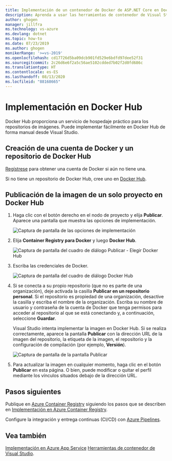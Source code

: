 ```yaml
---
title: Implementación de un contenedor de Docker de ASP.NET Core en Docker Hub | Microsoft Docs
description: Aprenda a usar las herramientas de contenedor de Visual Studio para implementar una aplicación web de ASP.NET Core en Docker Hub.
author: ghogen
manager: jillfra
ms.technology: vs-azure
ms.devlang: dotnet
ms.topic: how-to
ms.date: 07/23/2019
ms.author: ghogen
monikerRange: '>=vs-2019'
ms.openlocfilehash: cd17726d5ba09dcb901fd529e6bdfd97dee52f31
ms.sourcegitcommit: 2c26d6e6f2a5c56ae5102cdded7b02f2d0fd686c
ms.translationtype: HT
ms.contentlocale: es-ES
ms.lasthandoff: 08/13/2020
ms.locfileid: "88168665"
---
```

# <a name="deploy-to-docker-hub"></a>Implementación en Docker Hub

Docker Hub proporciona un servicio de hospedaje práctico para los repositorios de imágenes. Puede implementar fácilmente en Docker Hub de forma manual desde Visual Studio.

## <a name="create-a-docker-account-and-docker-hub-repository"></a>Creación de una cuenta de Docker y un repositorio de Docker Hub

[Regístrese](https://hub.docker.com/signup) para obtener una cuenta de Docker si aún no tiene una.

Si no tiene un repositorio de Docker Hub, cree uno en [Docker Hub](https://hub.docker.com/).

## <a name="publish-the-image-for-a-single-project-to-docker-hub"></a>Publicación de la imagen de un solo proyecto en Docker Hub

1. Haga clic con el botón derecho en el nodo de proyecto y elija **Publicar**. Aparece una pantalla que muestra las opciones de implementación.

   ![Captura de pantalla de las opciones de implementación](media/container-tools/vs-2019/docker-container-registry.png)

1. Elija **Container Registry para Docker**  y luego **Docker Hub**.

   ![Captura de pantalla del cuadro de diálogo Publicar - Elegir Docker Hub](media/deploy-docker-hub/container-tools-docker-hub-deploy.png)

1. Escriba las credenciales de Docker.

   ![Captura de pantalla del cuadro de diálogo Docker Hub](media/deploy-docker-hub/container-tools-docker-hub-credentials.png)

1. Si se conecta a su propio repositorio (que no es parte de una organización), deje activada la casilla **Publicar en un repositorio personal**. Si el repositorio es propiedad de una organización, desactive la casilla y escriba el nombre de la organización. Escriba su nombre de usuario y contraseña de la cuenta de Docker que tenga permisos para acceder al repositorio al que se está conectando y, a continuación, seleccione **Guardar**.  

   Visual Studio intenta implementar la imagen en Docker Hub.  Si se realiza correctamente, aparece la pantalla **Publicar** con la dirección URL de la imagen del repositorio, la etiqueta de la imagen, el repositorio y la configuración de compilación (por ejemplo, **Versión**).

   ![Captura de pantalla de la pantalla Publicar](media/deploy-docker-hub/container-tools-docker-hub-finished.png)

1. Para actualizar la imagen en cualquier momento, haga clic en el botón **Publicar** en esta página.  O bien, puede modificar o quitar el perfil mediante los vínculos situados debajo de la dirección URL.

## <a name="next-steps"></a>Pasos siguientes

Publique en [Azure Container Registry](/azure/container-registry/) siguiendo los pasos que se describen en [Implementación en Azure Container Registry](hosting-web-apps-in-docker.md).

Configure la integración y entrega continuas (CI/CD) con [Azure Pipelines](/azure/devops/pipelines/?view=azure-devops).

## <a name="see-also"></a>Vea también

[Implementación en Azure App Service](deploy-app-service.md)
[Herramientas de contenedor de Visual Studio](/visualstudio/containers/).